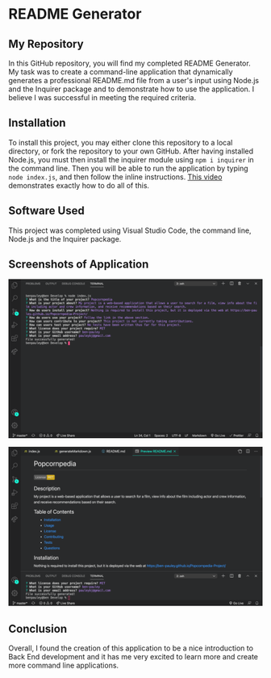 # README Generator

## My Repository

In this GitHub repository, you will find my completed README Generator. My task was to create a command-line application that dynamically generates a professional README.md file from a user's input using Node.js and the Inquirer package and to demonstrate how to use the application. I believe I was successful in meeting the required criteria.

## Installation

To install this project, you may either clone this repository to a local directory, or fork the repository to your own GitHub. After having installed Node.js, you must then install the inquirer module using `npm i inquirer` in the command line. Then you will be able to run the application by typing `node index.js`, and then follow the inline instructions. [This video](https://drive.google.com/file/d/1S5icgUmxNBwbbdYDPCL9vQycBRGfqD8K/view) demonstrates exactly how to do all of this.

## Software Used

This project was completed using Visual Studio Code, the command line, Node.js and the Inquirer package.

## Screenshots of Application

![command line app](/images/command-line.png?raw=true)

![markdown generated](/images/markdown.png?raw=true)

## Conclusion

Overall, I found the creation of this application to be a nice introduction to Back End development and it has me very excited to learn more and create more command line applications.

